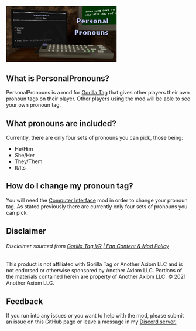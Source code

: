 <img src="https://github.com/developer9998/PersonalPronouns/blob/main/Marketing/ModPreview1.0.0.png?raw=true" width=60% height=60%>

## What is PersonalPronouns?
PersonalPronouns is a mod for [Gorilla Tag](https://www.gorillatagvr.com/) that gives other players their own pronoun tags on their player. Other players using the mod will be able to see your own pronoun tag. 

## What pronouns are included?
Currently, there are only four sets of pronouns you can pick, those being:<br>
- He/Him
- She/Her
- They/Them
- It/Its

## How do I change my pronoun tag?
You will need the [Computer Interface](https://github.com/ToniMacaroni/ComputerInterface) mod in order to change your pronoun tag. As stated previously there are currently only four sets of pronouns you can pick.

## Disclaimer
###### Disclaimer sourced from [Gorilla Tag VR | Fan Content & Mod Policy](https://www.gorillatagvr.com/fan-content-mod-policy)
This product is not affiliated with Gorilla Tag or Another Axiom LLC and is not endorsed or otherwise sponsored by Another Axiom LLC. Portions of the materials contained herein are property of Another Axiom LLC. © 2021 Another Axiom LLC.

## Feedback
If you run into any issues or you want to help with the mod, please submit an issue on this GitHub page or leave a message in my [Discord server.](https://discord.gg/dev9998)

